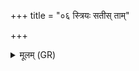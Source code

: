 +++
title = "०६ स्त्रियः सतीस् ताम्"

+++
<details><summary>मूलम् (GR)</summary>

स्त्रियः सतीस् ताꣳ उ मे पुंस आहुः  
पश्यद् अक्षण्वान् न वि चेतद् अन्धः । +++(Bhatt. akṣanvāṃ)+++  
कविर् यः पुत्रः स ईम् आ चिकेत  
यस् ता विजानात् स पितुष् पितासत् ॥
</details>